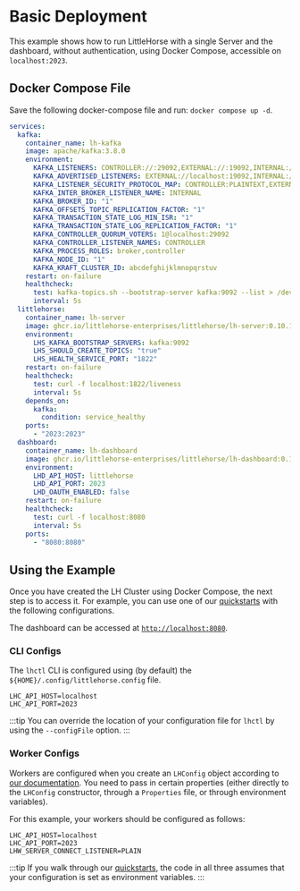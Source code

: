 # Basic Deployment

This example shows how to run LittleHorse with a single Server and the dashboard, without authentication, using Docker Compose, accessible on `localhost:2023`.

## Docker Compose File

Save the following docker-compose file and run: `docker compose up -d`.

```yaml
services:
  kafka:
    container_name: lh-kafka
    image: apache/kafka:3.8.0
    environment:
      KAFKA_LISTENERS: CONTROLLER://:29092,EXTERNAL://:19092,INTERNAL://:9092
      KAFKA_ADVERTISED_LISTENERS: EXTERNAL://localhost:19092,INTERNAL://kafka:9092
      KAFKA_LISTENER_SECURITY_PROTOCOL_MAP: CONTROLLER:PLAINTEXT,EXTERNAL:PLAINTEXT,INTERNAL:PLAINTEXT
      KAFKA_INTER_BROKER_LISTENER_NAME: INTERNAL
      KAFKA_BROKER_ID: "1"
      KAFKA_OFFSETS_TOPIC_REPLICATION_FACTOR: "1"
      KAFKA_TRANSACTION_STATE_LOG_MIN_ISR: "1"
      KAFKA_TRANSACTION_STATE_LOG_REPLICATION_FACTOR: "1"
      KAFKA_CONTROLLER_QUORUM_VOTERS: 1@localhost:29092
      KAFKA_CONTROLLER_LISTENER_NAMES: CONTROLLER
      KAFKA_PROCESS_ROLES: broker,controller
      KAFKA_NODE_ID: "1"
      KAFKA_KRAFT_CLUSTER_ID: abcdefghijklmnopqrstuv
    restart: on-failure
    healthcheck:
      test: kafka-topics.sh --bootstrap-server kafka:9092 --list > /dev/null 2>&1
      interval: 5s
  littlehorse:
    container_name: lh-server
    image: ghcr.io/littlehorse-enterprises/littlehorse/lh-server:0.10.1
    environment:
      LHS_KAFKA_BOOTSTRAP_SERVERS: kafka:9092
      LHS_SHOULD_CREATE_TOPICS: "true"
      LHS_HEALTH_SERVICE_PORT: "1822"
    restart: on-failure
    healthcheck:
      test: curl -f localhost:1822/liveness
      interval: 5s
    depends_on:
      kafka:
        condition: service_healthy
    ports:
      - "2023:2023"
  dashboard:
    container_name: lh-dashboard
    image: ghcr.io/littlehorse-enterprises/littlehorse/lh-dashboard:0.10.0
    environment:
      LHD_API_HOST: littlehorse
      LHD_API_PORT: 2023
      LHD_OAUTH_ENABLED: false
    restart: on-failure
    healthcheck:
      test: curl -f localhost:8080
      interval: 5s
    ports:
      - "8080:8080"
```

## Using the Example

Once you have created the LH Cluster using Docker Compose, the next step is to access it. For example, you can use one of our [quickstarts](../../05-developer-guide/00-install.md#get-started) with the following configurations.

The dashboard can be accessed at [`http://localhost:8080`](http://localhost:8080).

### CLI Configs

The `lhctl` CLI is configured using (by default) the `${HOME}/.config/littlehorse.config` file.

```
LHC_API_HOST=localhost
LHC_API_PORT=2023
```

:::tip
You can override the location of your configuration file for `lhctl` by using the `--configFile` option.
:::

### Worker Configs

Workers are configured when you create an `LHConfig` object according to [our documentation](../../05-developer-guide/02-client-configuration.md#creating-the-lhconfig). You need to pass in certain properties (either directly to the `LHConfig` constructor, through a `Properties` file, or through environment variables).

For this example, your workers should be configured as follows:

```
LHC_API_HOST=localhost
LHC_API_PORT=2023
LHW_SERVER_CONNECT_LISTENER=PLAIN
```

:::tip
If you walk through our [quickstarts](../../05-developer-guide/00-install.md#get-started), the code in all three assumes that your configuration is set as environment variables.
:::

